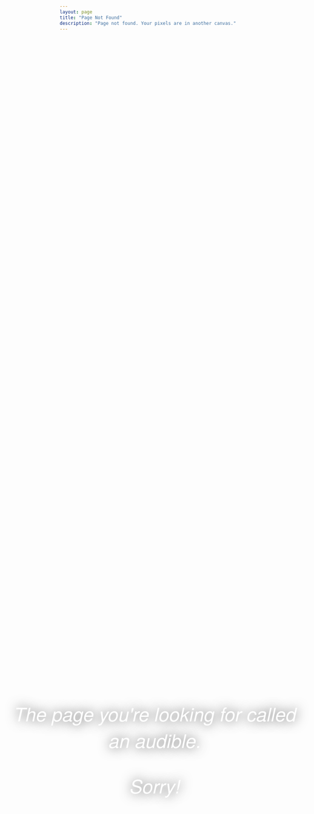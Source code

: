 ```yaml
---
layout: page
title: "Page Not Found"
description: "Page not found. Your pixels are in another canvas."
---
```

<style>
      * {
        margin:               0;
        padding:              0;
      }

      html {
        min-height:           100%;
      }

      body {
        background:           url('/images/robfordlulz.gif') center center no-repeat fixed;
        background-size:      cover;
        height:               100%;
      }

      p {
        color:                white;
        font-size:            50px;
        font-family:          "Adelle", "Helvetica Neue", Arial, sans-serif;
        font-style:           italic;
        text-align:           center;
        text-shadow:          0 0 30px rgba(0,0,0, 0.7);
      }

      .container {
        height:               300px;

        margin-top:          -150px;
        position:             absolute;
        top:                  50%;
        left: 10%;
        right: 10%;
      }

      @media (max-width:      586px) {
        .container {
          margin-top:        -100px;
        }

        .logo-container,
        p {
          max-width:          300px;
        }

        p {
          font-size:          30px;
        }
      }
</style>

<div class="container"><p>The page you're looking for called an audible.</p><p>Sorry!</p></div>